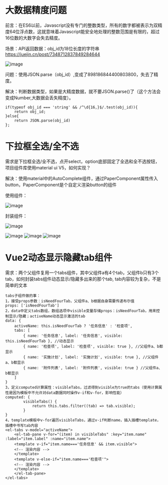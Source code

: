 # 大数据精度问题  
前言：在ES6以前，Javascript没有专门的整数类型，所有的数字都被表示为双精度64位浮点数，这就意味着Javascript能安全地处理的整数范围是有限的，超过16位数的大数字会失去精度。

场景：API返回数据：obj_id为18位长度的字符串   https://juejin.cn/post/7348712837849284644

![image](https://github.com/Lujinghui1234/Coding-Common-Error/assets/109168485/d08c40e2-15de-4fb3-ba48-6a3f01b1e967)

问题：使用JSON.parse（obj_id）,变成了898186844400803800，失去了精度。

解决：判断数据类型，如果是大精度数据，就不要JSON.parse()了（这个方法会变成Number,大数据会丢失精度）。
```
if(typeof obj_id === 'string' && /^\d{16,}$/.test(obj_id)){
    return obj_id;
}else{
    return JSON.parse(obj_id)
};
```
# 下拉框全选/全不选
需求是下拉框全选/全不选，点开select，option底部固定了全选和全不选按钮，项目组件库使用material ui V5，如何实现？

解决：使用material中的AutoComplete组件，通过PaperComponent属性传入button，PaperComponent是个自定义渲染button的组件

使用组件：

![image](https://github.com/Lujinghui1234/Coding-Difffculties/assets/109168485/87faa35b-beea-416e-a9c4-d76b9635a3fb)


封装组件：

![image](https://github.com/Lujinghui1234/Coding-Difffculties/assets/109168485/6b2d67fe-5319-4476-9ee7-098ccc7f596d)

![image](https://github.com/Lujinghui1234/Coding-Difffculties/assets/109168485/5aee9007-5245-4d61-99a8-f99ef17c0369)
![image](https://github.com/Lujinghui1234/Coding-Difffculties/assets/109168485/c4499e72-de97-4936-b6c1-2d21c4f3d0cb)
![image](https://github.com/Lujinghui1234/Coding-Difffculties/assets/109168485/7222196c-0c97-4acc-b1c1-88db0a6ef3e7)

# Vue2动态显示隐藏tab组件
需求：两个父组件复用一个tabs组件，其中父组件a有4个tab，父组件b只有3个tab，如何封装tabs组件动态显示/隐藏多出来的那个tab, tab内容较为复杂，不是简单的文本
```
tabs子组件做的事：
1，接受props参数：isNeedFourTab，父组件a、b根据自身需要传递布尔值
props: ['isNeedFourTab']
2，data中定义tabs数组，数组选项中visible变量存储props：isNeedFourTab，用来控制显示/隐藏；activeName动态显示激活的tab
data: {
    activeName: this.isNeedFourTab ? '任务信息' : '检查项',
    tabs: [
        { name: '任务信息', label: '任务信息', visible: this.isNeedFourTab }, //动态显示
        { name: '检查项', label: '检查项', visible: true }, //父组件a、b都显示
        { name: '实施计划', label: '实施计划', visible: true }, //父组件a、b都显示
        { name: '附件列表', label: '附件列表', visible: true } //父组件a、b都显示
    ]
}
3，定义computed计算属性：visibleTabs，过滤得到visible为true的tabs（使用计算属性是因为模板中不允许对data数据同时操作v-if和v-for，影响性能）
computed: {
		visibleTabs() {
			return this.tabs.filter((tab) => tab.visible);
		}
}
4，template模板中v-for遍历visibleTabs，通过v-if判断name，插入插槽template，插槽中书写tab内容
<el-tabs v-model="activeName">
    <el-tab-pane v-for="(item) in visibleTabs" :key="item.name" :label="item.label" :name="item.name">
	<template v-if="item.name==='任务信息' && item.visible">
	<!-- 渲染内容 -->
	</template>
	<template v-else-if="item.name==='检查项'">
	<!-- 渲染内容 -->
	</template>
    </el-tab-pane>
</el-tabs>

```





